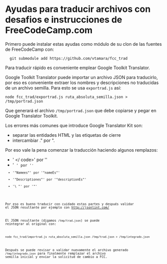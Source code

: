 # Ayudas para traducir archivos con desafios e instrucciones de FreeCodeCamp.com

Primero puede instalar estas ayudas como módulo de su clon de 
las fuentes de FreeCodeCamp con:
```
  git submodule add https://github.com/vtamara/fcc_trad
```

Para traducir rápido es conveniente emplear Google Toolkit Translator.

Google Toolkit Translator puede importar un archivo JSON para
traducirlo, por eso es conveniente extraer los nombres y descripciones
no traducidas de un archivo semilla.  Para esto se usa ```exportrad.js``` 
así:
```
node fcc_trad/exportrad.js ruta_absoluta_semilla.json > /tmp/portrad.json
```

Que generará el archivo ```/tmp/portrad.json``` que debe copiarse y pegar en 
Google Translator Toolkit.

Los errores más comunes que introduce Google Translator Kit son: 
* separar las entidades HTML y las etiquetas de cierre
* intercambiar ." por ".

Por eso vale la pena comenzar la traducción haciendo algunos remplazos:
* ' </ code>' por '</code>'
* '<code> ' por '<code>'
* '"Namees"' por '"nameEs"'
* '"Descriptiones"' por '"descriptionEs"'
* '\ "' por '\"'

Por eso es bueno traducir con cuidado estas partes y después validar el
JSON resultante por ejemplo con  http://jsonlint.com/

El JSON resultante (digamos ```/tmp/trad.json```) se puede reintegrar al 
original con:
```
node fcc_trad/importrad.js ruta_absoluta_semilla.json /tmp/trad.json > /tmp/integrado.json
```
Después se puede revisar o validar nuevamente el archivo generado 
```/tmp/integrado.json``` para finalmente remplazar el archivo semilla inicial
y enviar la solicitud de cambio a FCC.
